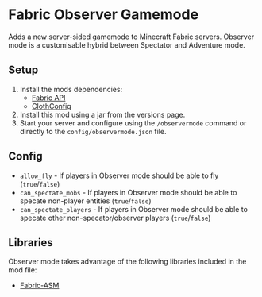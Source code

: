 # Fabric Observer Gamemode
Adds a new server-sided gamemode to Minecraft Fabric servers. Observer mode is a customisable hybrid between Spectator and Adventure mode.

## Setup
1. Install the mods dependencies:
    * [Fabric API](https://www.curseforge.com/minecraft/mc-mods/fabric-api/files)
    * [ClothConfig](https://www.curseforge.com/minecraft/mc-mods/cloth-config/files)
2. Install this mod using a jar from the versions page.
3. Start your server and configure using the `/observermode` command or directly to the `config/observermode.json` file.

## Config
* `allow_fly` - If players in Observer mode should be able to fly (`true`/`false`)
* `can_spectate_mobs` - If players in Observer mode should be able to specate non-player entities (`true`/`false`)
* `can_spectate_players` - If players in Observer mode should be able to specate other non-specator/observer players (`true`/`false`)

## Libraries
Observer mode takes advantage of the following libraries included in the mod file:
* [Fabric-ASM](https://github.com/Chocohead/Fabric-ASM)
